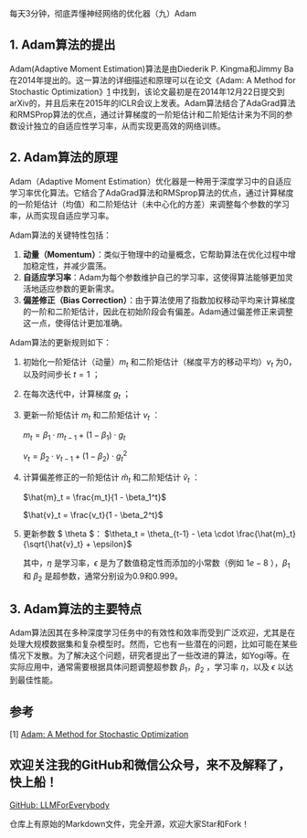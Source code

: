 每天3分钟，彻底弄懂神经网络的优化器（九）Adam

## 1. Adam算法的提出
Adam(Adaptive Moment Estimation)算法是由Diederik P. Kingma和Jimmy Ba在2014年提出的。这一算法的详细描述和原理可以在论文《Adam: A Method for Stochastic Optimization》[1](#refer-anchor-9) 中找到，该论文最初是在2014年12月22日提交到arXiv的，并且后来在2015年的ICLR会议上发表。Adam算法结合了AdaGrad算法和RMSProp算法的优点，通过计算梯度的一阶矩估计和二阶矩估计来为不同的参数设计独立的自适应性学习率，从而实现更高效的网络训练。

## 2. Adam算法的原理

Adam（Adaptive Moment Estimation）优化器是一种用于深度学习中的自适应学习率优化算法。它结合了AdaGrad算法和RMSprop算法的优点，通过计算梯度的一阶矩估计（均值）和二阶矩估计（未中心化的方差）来调整每个参数的学习率，从而实现自适应学习率。

Adam算法的关键特性包括：
1. **动量（Momentum）**：类似于物理中的动量概念，它帮助算法在优化过程中增加稳定性，并减少震荡。
2. **自适应学习率**：Adam为每个参数维护自己的学习率，这使得算法能够更加灵活地适应参数的更新需求。
3. **偏差修正（Bias Correction）**：由于算法使用了指数加权移动平均来计算梯度的一阶和二阶矩估计，因此在初始阶段会有偏差。Adam通过偏差修正来调整这一点，使得估计更加准确。

Adam算法的更新规则如下：
1. 初始化一阶矩估计（动量）$m_t$ 和二阶矩估计（梯度平方的移动平均）$v_t$ 为0，以及时间步长 $t=1$ ；
2. 在每次迭代中，计算梯度 $g_t$ ；
3. 更新一阶矩估计 $m_t$ 和二阶矩估计 $v_t$ ：

   $m_t = \beta_1 \cdot m_{t-1} + (1 - \beta_1) \cdot g_t$

   $v_t = \beta_2 \cdot v_{t-1} + (1 - \beta_2) \cdot g_t^2$

4. 计算偏差修正的一阶矩估计 $\hat{m}_t$ 和二阶矩估计 $\hat{v}_t$ ：

   $\hat{m}_t = \frac{m_t}{1 - \beta_1^t}$

   $\hat{v}_t = \frac{v_t}{1 - \beta_2^t}$

5. 更新参数 $ \theta $：
   $\theta_t = \theta_{t-1} - \eta \cdot \frac{\hat{m}_t}{\sqrt{\hat{v}_t} + \epsilon}$

   其中，$\eta$ 是学习率，$\epsilon$ 是为了数值稳定性而添加的小常数（例如 $1e-8$ ），$\beta_1$ 和 $\beta_2$ 是超参数，通常分别设为0.9和0.999。


## 3. Adam算法的主要特点

Adam算法因其在多种深度学习任务中的有效性和效率而受到广泛欢迎，尤其是在处理大规模数据集和复杂模型时。然而，它也有一些潜在的问题，比如可能在某些情况下发散。为了解决这个问题，研究者提出了一些改进的算法，如Yogi等。在实际应用中，通常需要根据具体问题调整超参数 $\beta_1$，$\beta_2$ ，学习率 $\eta$，以及 $\epsilon$ 以达到最佳性能。


## 参考

[1] [Adam: A Method for Stochastic Optimization](https://arxiv.org/abs/1412.6980)

## 欢迎关注我的GitHub和微信公众号，来不及解释了，快上船！

[GitHub: LLMForEverybody](https://github.com/luhengshiwo/LLMForEverybody)

仓库上有原始的Markdown文件，完全开源，欢迎大家Star和Fork！